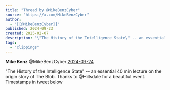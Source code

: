 ```yaml
---
title: "Thread by @MikeBenzCyber"
source: "https://x.com/MikeBenzCyber"
author:
  - "[[@MikeBenzCyber]]"
published: 2024-09-23
created: 2025-02-07
description: "\"The History of the Intelligence State\" -- an essential 40 min lecture on the origin story of The Blob. Thanks to @Hillsdale for a beautiful"
tags:
  - "clippings"
---
```

**Mike Benz** @MikeBenzCyber [2024-09-24](https://x.com/MikeBenzCyber/status/1838448979799085456)

"The History of the Intelligence State" -- an essential 40 min lecture on the origin story of The Blob. Thanks to @Hillsdale for a beautiful event. Timestamps in tweet below